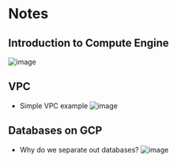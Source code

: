 # Notes
## Introduction to Compute Engine

![image](https://user-images.githubusercontent.com/43883264/177053904-d234b12b-c489-421e-b047-9550fa57f537.png)

## VPC
- Simple VPC example
![image](https://user-images.githubusercontent.com/43883264/177054109-e89f6ff6-037b-46d1-9f63-a2c44702f3fe.png)

## Databases on GCP
- Why do we separate out databases?
![image](https://user-images.githubusercontent.com/43883264/177054270-e62643db-3dcc-45aa-9faf-44ea87111823.png)
